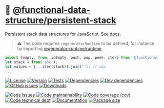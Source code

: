 :icecream:
[@functional-data-structure/persistent-stack](https://functional-data-structure.github.io/persistent-stack)
==

Persistent stack data structures for JavaScript.
See [docs](https://functional-data-structure.github.io/persistent-stack/index.html).

> :warning: The code requires `regeneratorRuntime` to be defined, for instance by importing
> [regenerator-runtime/runtime](https://www.npmjs.com/package/regenerator-runtime).

```js
import {empty, from, isEmpty, push, pop, peek, iter} from '@functional-data-structure/persistent-stack';
let stack = from('abc');
let values = [...iter(stack)].join(''); // cba
...
```

[![License](https://img.shields.io/github/license/functional-data-structure/persistent-stack.svg)](https://raw.githubusercontent.com/functional-data-structure/persistent-stack/main/LICENSE)
[![Version](https://img.shields.io/npm/v/@functional-data-structure/persistent-stack.svg)](https://www.npmjs.org/package/@functional-data-structure/persistent-stack)
[![Tests](https://img.shields.io/github/workflow/status/functional-data-structure/persistent-stack/ci:test?event=push&label=tests)](https://github.com/functional-data-structure/persistent-stack/actions/workflows/ci:test.yml?query=branch:main)
[![Dependencies](https://img.shields.io/david/functional-data-structure/persistent-stack.svg)](https://david-dm.org/functional-data-structure/persistent-stack)
[![Dev dependencies](https://img.shields.io/david/dev/functional-data-structure/persistent-stack.svg)](https://david-dm.org/functional-data-structure/persistent-stack?type=dev)
[![GitHub issues](https://img.shields.io/github/issues/functional-data-structure/persistent-stack.svg)](https://github.com/functional-data-structure/persistent-stack/issues)
[![Downloads](https://img.shields.io/npm/dm/@functional-data-structure/persistent-stack.svg)](https://www.npmjs.org/package/@functional-data-structure/persistent-stack)

[![Code issues](https://img.shields.io/codeclimate/issues/functional-data-structure/persistent-stack.svg)](https://codeclimate.com/github/functional-data-structure/persistent-stack/issues)
[![Code maintainability](https://img.shields.io/codeclimate/maintainability/functional-data-structure/persistent-stack.svg)](https://codeclimate.com/github/functional-data-structure/persistent-stack/trends/churn)
[![Code coverage (cov)](https://img.shields.io/codecov/c/gh/functional-data-structure/persistent-stack/main.svg)](https://codecov.io/gh/functional-data-structure/persistent-stack)
[![Code technical debt](https://img.shields.io/codeclimate/tech-debt/functional-data-structure/persistent-stack.svg)](https://codeclimate.com/github/functional-data-structure/persistent-stack/trends/technical_debt)
[![Documentation](https://functional-data-structure.github.io/persistent-stack/badge.svg)](https://functional-data-structure.github.io/persistent-stack/source.html)
[![Package size](https://img.shields.io/bundlephobia/minzip/@functional-data-structure/persistent-stack)](https://bundlephobia.com/result?p=@functional-data-structure/persistent-stack)
